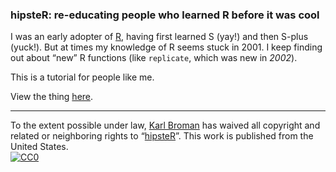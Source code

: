 ### hipsteR: re-educating people who learned R before it was cool

I was an early adopter of [R](http://www.r-project.org), having first
learned S (yay!) and then S-plus (yuck!). But at times my knowledge of
R seems stuck in 2001. I keep finding out about &ldquo;new&rdquo; R
functions (like `replicate`, which was new in _2002_).

This is a tutorial for people like me.

View the thing [here](http://kbroman.org/hipsteR).

---

To the extent possible under law,
[Karl Broman](http://github.com/kbroman)
has waived all copyright and related or neighboring rights to
&ldquo;[hipsteR](http://github.com/kbroman/hipsteR)&rdquo;.
This work is published from the United States.
<br/>
[![CC0](http://i.creativecommons.org/p/zero/1.0/88x31.png)](http://creativecommons.org/publicdomain/zero/1.0/)
